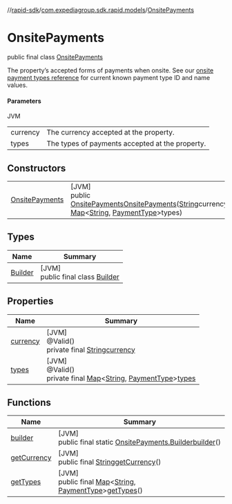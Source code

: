 //[rapid-sdk](../../../index.md)/[com.expediagroup.sdk.rapid.models](../index.md)/[OnsitePayments](index.md)

# OnsitePayments

public final class [OnsitePayments](index.md)

The property’s accepted forms of payments when onsite. See our [onsite payment types reference](https://developers.expediagroup.com/docs/rapid/lodging/content/content-reference-lists) for current known payment type ID and name values.

#### Parameters

JVM

| | |
|---|---|
| currency | The currency accepted at the property. |
| types | The types of payments accepted at the property. |

## Constructors

| | |
|---|---|
| [OnsitePayments](-onsite-payments.md) | [JVM]<br>public [OnsitePayments](index.md)[OnsitePayments](-onsite-payments.md)([String](https://docs.oracle.com/javase/8/docs/api/java/lang/String.html)currency, [Map](https://docs.oracle.com/javase/8/docs/api/java/util/Map.html)&lt;[String](https://docs.oracle.com/javase/8/docs/api/java/lang/String.html), [PaymentType](../-payment-type/index.md)&gt;types) |

## Types

| Name | Summary |
|---|---|
| [Builder](-builder/index.md) | [JVM]<br>public final class [Builder](-builder/index.md) |

## Properties

| Name | Summary |
|---|---|
| [currency](index.md#721352825%2FProperties%2F700308213) | [JVM]<br>@Valid()<br>private final [String](https://docs.oracle.com/javase/8/docs/api/java/lang/String.html)[currency](index.md#721352825%2FProperties%2F700308213) |
| [types](index.md#924826839%2FProperties%2F700308213) | [JVM]<br>@Valid()<br>private final [Map](https://docs.oracle.com/javase/8/docs/api/java/util/Map.html)&lt;[String](https://docs.oracle.com/javase/8/docs/api/java/lang/String.html), [PaymentType](../-payment-type/index.md)&gt;[types](index.md#924826839%2FProperties%2F700308213) |

## Functions

| Name | Summary |
|---|---|
| [builder](builder.md) | [JVM]<br>public final static [OnsitePayments.Builder](-builder/index.md)[builder](builder.md)() |
| [getCurrency](get-currency.md) | [JVM]<br>public final [String](https://docs.oracle.com/javase/8/docs/api/java/lang/String.html)[getCurrency](get-currency.md)() |
| [getTypes](get-types.md) | [JVM]<br>public final [Map](https://docs.oracle.com/javase/8/docs/api/java/util/Map.html)&lt;[String](https://docs.oracle.com/javase/8/docs/api/java/lang/String.html), [PaymentType](../-payment-type/index.md)&gt;[getTypes](get-types.md)() |

